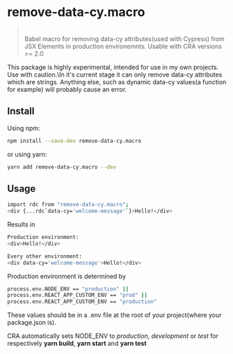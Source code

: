 # remove-data-cy.macro

> \
> Babel macro for removing data-cy attributes(used with Cypress) from JSX Elements in production environemnts.
> Usable with CRA versions >= 2.0

This package is highly experimental, intended for use in my own projects.\
Use with caution.\In it's current stage it can only remove data-cy attributes which are strings.
Anything else, such as dynamic data-cy values(a function for example) will probably cause an error.

## Install

Using npm:

```sh
npm install --save-dev remove-data-cy.macro
```

or using yarn:

```sh
yarn add remove-data-cy.macro --dev
```

## Usage

```sh
import rdc from "remove-data-cy.macro";
<div {...rdc`data-cy='welcome-message'`}>Hello!</div>
```

Results in

```sh
Production environment:
<div>Hello!</div>

Every other environment:
<div data-cy='welcome-message'>Hello!</div>
```

Production environment is determined by

```sh
process.env.NODE_ENV == "production" ||
process.env.REACT_APP_CUSTOM_ENV == "prod" ||
process.env.REACT_APP_CUSTOM_ENV == "production"
```

These values should be in a .env file at the root of your project(where your package.json is).

CRA automatically sets NODE_ENV to *production*, *development* or *test* for respectively **yarn build**, **yarn start** and **yarn test**
